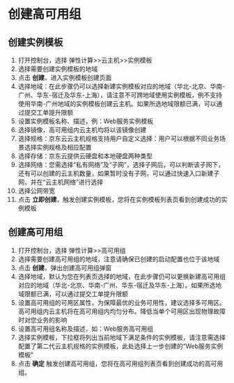 
# 创建高可用组

## 创建实例模板

1. 打开控制台，选择 弹性计算>>云主机>>实例模板
2. 选择需要创建实例模板的地域
3. 点击 **创建**，进入实例模板创建页面
4. 选择地域：在此步骤仍可以选择新建实例模板对应的地域（华北-北京、华南-广州、华东-宿迁及华东-上海），请注意不可跨地域使用实例模板，例不支持使用华南-广州地域的实例模板创建云主机。如果所选地域限额已满，可以通过提交工单提升限额
5. 设置实例模板名称、描述，例：Web服务实例模板
6. 选择镜像，高可用组内云主机均将以该镜像创建
7. 选择规格：京东云云主机规格支持用户自定义选择：用户可以根据不同业务场景选择实例规格及相应配置
8. 选择存储：京东云提供云硬盘和本地硬盘两种类型
9. 选择网络：您需选择“私有网络”及“子网”，选择子网后，可以判断该子网下，还有可以创建的云主机数量，如果暂时没有子网，可以通过快速入口新建子网，并在“云主机网络”进行选择
10. 选择公网带宽
11. 点击 **立即创建**，触发创建实例模板，您将在实例模板列表页看到创建成功的实例模板

## 创建高可用组

1. 打开控制台，选择 弹性计算>>高可用组
2. 选择需要创建高可用组的地域，注意请确保已创建的启动配置也位于该地域
3. 点击 **创建**，弹出创建高可用组弹窗
4. 选择地域，默认为您在列表页选择的地域，在此步骤仍可以更换新建高可用组对应的地域（华北-北京、华南-广州、华东-宿迁及华东-上海）。如果所选地域限额已满，可以通过提交工单提升限额
5. 设置高可用组的可用区属性，为保障最优的业务可用性，建议选择多可用区。高可用组内云主机将在高可用组内均匀分布。降低当单个可用区出现物理故障时对您业务的影响
6. 设置高可用组名称及描述，如：Web服务高可用组
7. 选择实例模板，下拉框将列出当前地域下满足条件的实例模板，请注意需选择配置了第二代云主机规格的实例模板，此处选择上一步创建的“Web服务实例模板”
8. 点击 **确定** 触发创建高可用组，您将在高可用组列表页看到创建成功的高可用组。